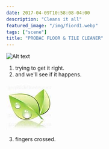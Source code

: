 ```yaml
---
date: 2017-04-09T10:58:08-04:00
description: "Cleans it all"
featured_image: "/img/fiord1.webp"
tags: ["scene"]
title: "PROBAC FLOOR & TILE CLEANER"
---
```

![Alt text](/product/t_f.webp)
1. trying to get it right.
2. and we'll see if it happens.

![a good day to get it right!!](/images/enviroleaf.jpeg)

3. fingers crossed.